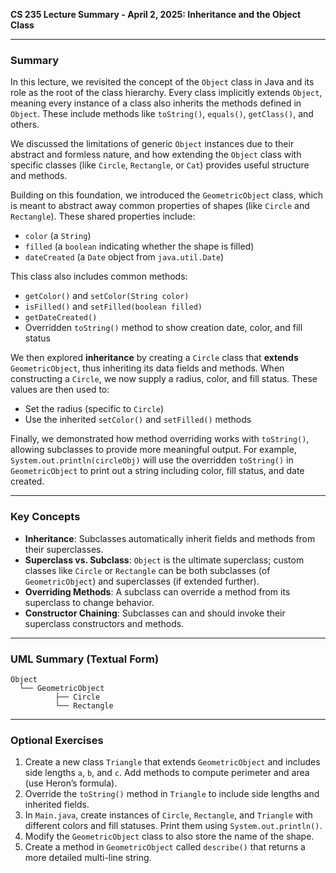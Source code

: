 **CS 235 Lecture Summary - April 2, 2025: Inheritance and the Object Class**

---

### Summary
In this lecture, we revisited the concept of the `Object` class in Java and its role as the root of the class hierarchy. Every class implicitly extends `Object`, meaning every instance of a class also inherits the methods defined in `Object`. These include methods like `toString()`, `equals()`, `getClass()`, and others.

We discussed the limitations of generic `Object` instances due to their abstract and formless nature, and how extending the `Object` class with specific classes (like `Circle`, `Rectangle`, or `Cat`) provides useful structure and methods.

Building on this foundation, we introduced the `GeometricObject` class, which is meant to abstract away common properties of shapes (like `Circle` and `Rectangle`). These shared properties include:
- `color` (a `String`)
- `filled` (a `boolean` indicating whether the shape is filled)
- `dateCreated` (a `Date` object from `java.util.Date`)

This class also includes common methods:
- `getColor()` and `setColor(String color)`
- `isFilled()` and `setFilled(boolean filled)`
- `getDateCreated()`
- Overridden `toString()` method to show creation date, color, and fill status

We then explored **inheritance** by creating a `Circle` class that **extends** `GeometricObject`, thus inheriting its data fields and methods. When constructing a `Circle`, we now supply a radius, color, and fill status. These values are then used to:
- Set the radius (specific to `Circle`)
- Use the inherited `setColor()` and `setFilled()` methods

Finally, we demonstrated how method overriding works with `toString()`, allowing subclasses to provide more meaningful output. For example, `System.out.println(circleObj)` will use the overridden `toString()` in `GeometricObject` to print out a string including color, fill status, and date created.

---

### Key Concepts
- **Inheritance**: Subclasses automatically inherit fields and methods from their superclasses.
- **Superclass vs. Subclass**: `Object` is the ultimate superclass; custom classes like `Circle` or `Rectangle` can be both subclasses (of `GeometricObject`) and superclasses (if extended further).
- **Overriding Methods**: A subclass can override a method from its superclass to change behavior.
- **Constructor Chaining**: Subclasses can and should invoke their superclass constructors and methods.

---

### UML Summary (Textual Form)
```
Object
  └── GeometricObject
          ├── Circle
          └── Rectangle
```

---

### Optional Exercises
1. Create a new class `Triangle` that extends `GeometricObject` and includes side lengths `a`, `b`, and `c`. Add methods to compute perimeter and area (use Heron’s formula).
2. Override the `toString()` method in `Triangle` to include side lengths and inherited fields.
3. In `Main.java`, create instances of `Circle`, `Rectangle`, and `Triangle` with different colors and fill statuses. Print them using `System.out.println()`.
4. Modify the `GeometricObject` class to also store the name of the shape.
5. Create a method in `GeometricObject` called `describe()` that returns a more detailed multi-line string.
